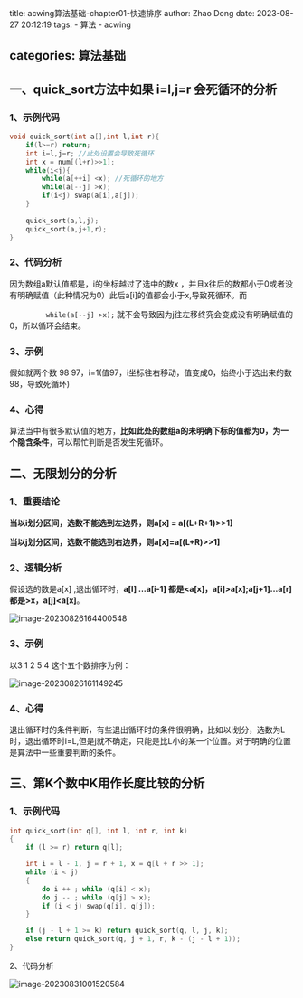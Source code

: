 title: acwing算法基础-chapter01-快速排序
author: Zhao Dong
date: 2023-08-27 20:12:19
tags:
	- 算法
	- acwing

categories:  算法基础
---

## 一、quick_sort方法中如果 i=l,j=r 会死循环的分析

### 1、示例代码

```c++
void quick_sort(int a[],int l,int r){
    if(l>=r) return;
    int i=l,j=r; //此处设置会导致死循环
    int x = num[(l+r)>>1];
    while(i<j){
        while(a[++i] <x); //死循环的地方
        while(a[--j] >x);
        if(i<j) swap(a[i],a[j]);
    }
    
    quick_sort(a,l,j);
    quick_sort(a,j+1,r);
}
```

### 2、代码分析

因为数组a默认值都是，i的坐标越过了选中的数x ，并且x往后的数都小于0或者没有明确赋值（此种情况为0）此后a[i]的值都会小于x,导致死循环。而

```         while(a[--j] >x);```  就不会导致因为j往左移终究会变成没有明确赋值的0，所以循环会结束。

### 3、示例

假如就两个数 98 97，i=1(值97，i坐标往右移动，值变成0，始终小于选出来的数98，导致死循环)

### 4、心得

算法当中有很多默认值的地方，**比如此处的数组a的未明确下标的值都为0，为一个隐含条件**，可以帮忙判断是否发生死循环。

## 二、无限划分的分析



### 1、重要结论

**当以i划分区间，选数不能选到左边界，则a[x] = a[(L+R+1)>>1]**

**当以j划分区间，选数不能选到右边界，则a[x]=a[(L+R)>>1]**

### 2、逻辑分析

假设选的数是a[x] ,退出循环时，**a[l] ...a[i-1] 都是<a[x]，a[i]>a[x];a[j+1]...a[r] 都是>x，a[j]<a[x]**。

![image-20230826164400548](https://s2.loli.net/2023/08/26/AuKmF1NqCZg8yUe.png)



### 3、示例

以3 1 2 5 4 这个五个数排序为例：

![image-20230826161149245](https://s2.loli.net/2023/08/26/IYhEMNt3gBsp5qw.png)



### 4、心得

退出循环时的条件判断，有些退出循环时的条件很明确，比如以i划分，选数为L时，退出循环时i=L,但是j就不确定，只能是比L小的某一个位置。对于明确的位置是算法中一些重要判断的条件。



## 三、第K个数中K用作长度比较的分析

### 1、示例代码

```c++
int quick_sort(int q[], int l, int r, int k)
{
    if (l >= r) return q[l];

    int i = l - 1, j = r + 1, x = q[l + r >> 1];
    while (i < j)
    {
        do i ++ ; while (q[i] < x);
        do j -- ; while (q[j] > x);
        if (i < j) swap(q[i], q[j]);
    }

    if (j - l + 1 >= k) return quick_sort(q, l, j, k);
    else return quick_sort(q, j + 1, r, k - (j - l + 1));
}

```

2、代码分析

![image-20230831001520584](https://s2.loli.net/2023/08/31/PApnCf4iLHZ2ucq.png)